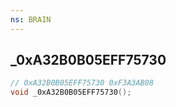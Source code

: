 ```yaml
---
ns: BRAIN
---
```

## _0xA32B0B05EFF75730

```c
// 0xA32B0B05EFF75730 0xF3A3AB08
void _0xA32B0B05EFF75730();
```

